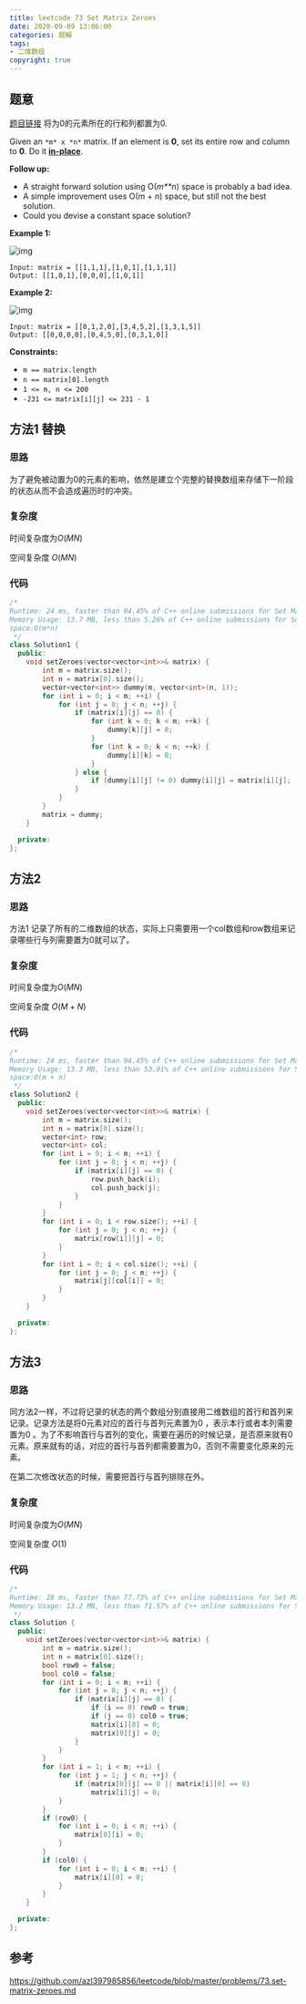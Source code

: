 ```yaml
---
title: leetcode 73 Set Matrix Zeroes
date: 2020-09-09 13:06:00
categories: 题解
tags:
- 二维数组
copyright: true
---
```


## 题意

[题目链接](https://leetcode.com/problems/set-matrix-zeroes/) 将为0的元素所在的行和列都置为0.

Given an `*m* x *n*` matrix. If an element is **0**, set its entire row and column to **0**. Do it [**in-place**](https://en.wikipedia.org/wiki/In-place_algorithm).

**Follow up:**

- A straight forward solution using O(*m**n*) space is probably a bad idea.
- A simple improvement uses O(*m* + *n*) space, but still not the best solution.
- Could you devise a constant space solution?

 

**Example 1:**

![img](https://assets.leetcode.com/uploads/2020/08/17/mat1.jpg)

```
Input: matrix = [[1,1,1],[1,0,1],[1,1,1]]
Output: [[1,0,1],[0,0,0],[1,0,1]]
```

**Example 2:**

![img](https://assets.leetcode.com/uploads/2020/08/17/mat2.jpg)

```
Input: matrix = [[0,1,2,0],[3,4,5,2],[1,3,1,5]]
Output: [[0,0,0,0],[0,4,5,0],[0,3,1,0]]
```

 

**Constraints:**

- `m == matrix.length`
- `n == matrix[0].length`
- `1 <= m, n <= 200`
- `-231 <= matrix[i][j] <= 231 - 1`

## 方法1 替换

### 思路

为了避免被动置为0的元素的影响，依然是建立个完整的替换数组来存储下一阶段的状态从而不会造成遍历时的冲突。

### 复杂度

时间复杂度为$O(MN)$ 

空间复杂度 $O(MN)$

### 代码

```cc
/*
Runtime: 24 ms, faster than 94.45% of C++ online submissions for Set Matrix Zeroes.
Memory Usage: 13.7 MB, less than 5.26% of C++ online submissions for Set Matrix Zeroes.
space:O(m*n)
 */
class Solution1 {
  public:
	void setZeroes(vector<vector<int>>& matrix) {
		int m = matrix.size();
		int n = matrix[0].size();
		vector<vector<int>> dummy(m, vector<int>(n, 1));
		for (int i = 0; i < m; ++i) {
			for (int j = 0; j < n; ++j) {
				if (matrix[i][j] == 0) {
					for (int k = 0; k < m; ++k) {
						dummy[k][j] = 0;
					}
					for (int k = 0; k < n; ++k) {
						dummy[i][k] = 0;
					}
				} else {
					if (dummy[i][j] != 0) dummy[i][j] = matrix[i][j];
				}
			}
		}
		matrix = dummy;
	}

  private:
};
```

## 方法2 

### 思路

方法1 记录了所有的二维数组的状态，实际上只需要用一个col数组和row数组来记录哪些行与列需要置为0就可以了。

### 复杂度

时间复杂度为$O(MN)$ 

空间复杂度 $O(M+N)$

### 代码

```cc
/*
Runtime: 24 ms, faster than 94.45% of C++ online submissions for Set Matrix Zeroes.
Memory Usage: 13.3 MB, less than 53.91% of C++ online submissions for Set Matrix Zeroes.
space:O(m + n)
 */
class Solution2 {
  public:
	void setZeroes(vector<vector<int>>& matrix) {
		int m = matrix.size();
		int n = matrix[0].size();
		vector<int> row;
		vector<int> col;
		for (int i = 0; i < m; ++i) {
			for (int j = 0; j < n; ++j) {
				if (matrix[i][j] == 0) {
					row.push_back(i);
					col.push_back(j);
				}
			}
		}
		for (int i = 0; i < row.size(); ++i) {
			for (int j = 0; j < n; ++j) {
				matrix[row[i]][j] = 0;
			}
		}
		for (int i = 0; i < col.size(); ++i) {
			for (int j = 0; j < m; ++j) {
				matrix[j][col[i]] = 0;
			}
		}
	}

  private:
};
```

## 方法3

### 思路

同方法2一样，不过将记录的状态的两个数组分别直接用二维数组的首行和首列来记录。记录方法是将0元素对应的首行与首列元素置为0 ，表示本行或者本列需要置为0 。为了不影响首行与首列的变化，需要在遍历的时候记录，是否原来就有0元素。原来就有的话，对应的首行与首列都需要置为0，否则不需要变化原来的元素。

在第二次修改状态的时候，需要把首行与首列排除在外。

### 复杂度

时间复杂度为$O(MN)$ 

空间复杂度 $O(1)$

### 代码

```cc
/*
Runtime: 28 ms, faster than 77.73% of C++ online submissions for Set Matrix Zeroes.
Memory Usage: 13.2 MB, less than 71.57% of C++ online submissions for Set Matrix Zeroes.
 */
class Solution {
  public:
	void setZeroes(vector<vector<int>>& matrix) {
		int m = matrix.size();
		int n = matrix[0].size();
		bool row0 = false;
		bool col0 = false;
		for (int i = 0; i < m; ++i) {
			for (int j = 0; j < n; ++j) {
				if (matrix[i][j] == 0) {
					if (i == 0) row0 = true;
					if (j == 0) col0 = true;
					matrix[i][0] = 0;
					matrix[0][j] = 0;
				}
			}
		}
		for (int i = 1; i < m; ++i) {
			for (int j = 1; j < n; ++j) {
				if (matrix[0][j] == 0 || matrix[i][0] == 0)
					matrix[i][j] = 0;
			}
		}
		if (row0) {
			for (int i = 0; i < n; ++i) {
				matrix[0][i] = 0;
			}
		}
		if (col0) {
			for (int i = 0; i < m; ++i) {
				matrix[i][0] = 0;
			}
		}
	}

  private:
};
```

## 参考

https://github.com/azl397985856/leetcode/blob/master/problems/73.set-matrix-zeroes.md